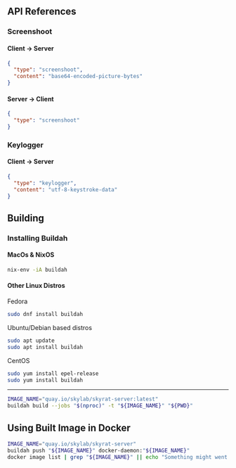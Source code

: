 ## API References

### Screenshoot

#### Client -> Server

```json
{
  "type": "screenshoot",
  "content": "base64-encoded-picture-bytes"
}
```

#### Server -> Client

```json
{
  "type": "screenshoot"
}
```

### Keylogger

#### Client -> Server

```json
{
  "type": "keylogger",
  "content": "utf-8-keystroke-data"
}
```


## Building 

### Installing Buildah 

#### MacOs & NixOS

```bash
nix-env -iA buildah
```

#### Other Linux Distros

Fedora
```bash
sudo dnf install buildah
```

Ubuntu/Debian based distros
```bash 
sudo apt update
sudo apt install buildah
```

CentOS
```bash 
sudo yum install epel-release
sudo yum install buildah
```

--- 

```bash
IMAGE_NAME="quay.io/skylab/skyrat-server:latest"
buildah build --jobs "$(nproc)" -t "${IMAGE_NAME}" "${PWD}"
```

## Using Built Image in Docker 

```bash 
IMAGE_NAME="quay.io/skylab/skyrat-server"
buildah push "${IMAGE_NAME}" docker-daemon:"${IMAGE_NAME}"
docker image list | grep "${IMAGE_NAME}" || echo "Something might went wrong while building image"
```
